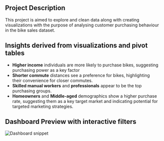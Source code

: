## Project Description

This project is aimed to explore and clean data along with creating visualizations with the purpose of analysing customer purchasing behaviour in the bike sales dataset.

## Insights derived from visualizations and pivot tables

- **Higher income** individuals are more likely to purchase bikes, suggesting purchasing power as a key factor
- **Shorter commute** distances see a preference for bikes, highlighting their convenience for closer commutes.
- **Skilled manual workers** and **professionals** appear to be the top purchasing groups.
- **Homeowners** and **Middle-aged** demographics show a higher purchase rate, suggesting them as a key target market and indicating potential for targeted marketing strategies.

## Dashboard Preview with interactive filters

![Dashboard snippet](https://i.imgur.com/A7hmOyl.png)
